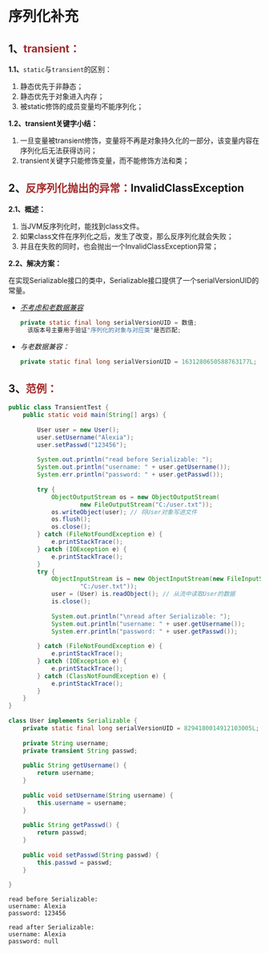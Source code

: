 # 序列化补充

### <!--序列化与反序列化都是针对于对象-->

## 1、<span style="color:brown">transient：</span>

**1.1、**`static`与`transient`的区别：

1. 静态优先于非静态；
2. 静态优先于对象进入内存；
3. 被static修饰的成员变量均不能序列化；

**1.2、transient关键字小结：**

1. 一旦变量被transient修饰，变量将不再是对象持久化的一部分，该变量内容在序列化后无法获得访问；
2. transient关键字只能修饰变量，而不能修饰方法和类；



## 2、<span style="color:brown">反序列化抛出的异常：</span>InvalidClassException

**2.1、概述：**

1. 当JVM反序列化时，能找到class文件。
2. 如果class文件在序列化之后，发生了改变，那么反序列化就会失败；
3. 并且在失败的同时，也会抛出一个InvalidClassException异常；

**2.2、解决方案：**

在实现Serializable接口的类中，Serializable接口提供了一个serialVersionUID的常量。

- <u>*不考虑和老数据兼容*</u>

  ```java
  private static final long serialVersionUID = 数值;
  	该版本号主要用于验证"序列化的对象与对应类"是否匹配;
  ```

- *与老数据兼容：*

  ```java
  private static final long serialVersionUID = 1631280650588763177L;
  ```



## 3、<span style="color:brown">范例：</span>

```java
public class TransientTest {
    public static void main(String[] args) {
        
        User user = new User();
        user.setUsername("Alexia");
        user.setPasswd("123456");
        
        System.out.println("read before Serializable: ");
        System.out.println("username: " + user.getUsername());
        System.err.println("password: " + user.getPasswd());
        
        try {
            ObjectOutputStream os = new ObjectOutputStream(
                    new FileOutputStream("C:/user.txt"));
            os.writeObject(user); // 将User对象写进文件
            os.flush();
            os.close();
        } catch (FileNotFoundException e) {
            e.printStackTrace();
        } catch (IOException e) {
            e.printStackTrace();
        }
        try {
            ObjectInputStream is = new ObjectInputStream(new FileInputStream(
                    "C:/user.txt"));
            user = (User) is.readObject(); // 从流中读取User的数据
            is.close();
            
            System.out.println("\nread after Serializable: ");
            System.out.println("username: " + user.getUsername());
            System.err.println("password: " + user.getPasswd());
            
        } catch (FileNotFoundException e) {
            e.printStackTrace();
        } catch (IOException e) {
            e.printStackTrace();
        } catch (ClassNotFoundException e) {
            e.printStackTrace();
        }
    }
}
 
class User implements Serializable {
    private static final long serialVersionUID = 8294180014912103005L;  
    
    private String username;
    private transient String passwd;
    
    public String getUsername() {
        return username;
    }
    
    public void setUsername(String username) {
        this.username = username;
    }
    
    public String getPasswd() {
        return passwd;
    }
    
    public void setPasswd(String passwd) {
        this.passwd = passwd;
    }
 
}
```

```apl
read before Serializable: 
username: Alexia
password: 123456

read after Serializable: 
username: Alexia
password: null
```

